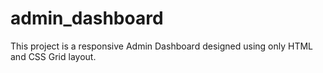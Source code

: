 # admin_dashboard
This project is a responsive Admin Dashboard designed using only HTML and CSS Grid layout.
